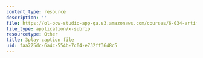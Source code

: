 ```yaml
---
content_type: resource
description: ''
file: https://ol-ocw-studio-app-qa.s3.amazonaws.com/courses/6-034-artificial-intelligence-fall-2010/faa225dc6a4c554b7c04e732ff3648c5_J-ocRQCjcwE.srt
file_type: application/x-subrip
resourcetype: Other
title: 3play caption file
uid: faa225dc-6a4c-554b-7c04-e732ff3648c5
---
```

